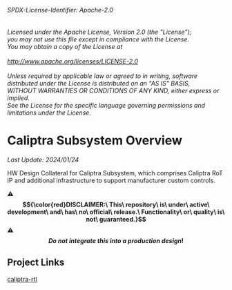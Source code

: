 _*SPDX-License-Identifier: Apache-2.0<BR>
<BR>
<BR>
Licensed under the Apache License, Version 2.0 (the "License");<BR>
you may not use this file except in compliance with the License.<BR>
You may obtain a copy of the License at<BR>
<BR>
http://www.apache.org/licenses/LICENSE-2.0 <BR>
<BR>
Unless required by applicable law or agreed to in writing, software<BR>
distributed under the License is distributed on an "AS IS" BASIS,<BR>
WITHOUT WARRANTIES OR CONDITIONS OF ANY KIND, either express or implied.<BR>
See the License for the specific language governing permissions and<BR>
limitations under the License.*_<BR>

# Caliptra Subsystem Overview
_*Last Update: 2024/01/24*_

HW Design Collateral for Caliptra Subsystem, which comprises Caliptra RoT IP and additional infrastructure to support manufacturer custom controls.

:warning:**$${\color{red}DISCLAIMER:\ This\ repository\ is\ under\ active\ development\ and\ has\ no\ official\ release.\ Functionality\ or\ quality\ is\ not\ guaranteed.}$$**
:warning:**$${Do\ not\ integrate\ this\ into\ a\ production\ design!}$$**

## Project Links
[caliptra-rtl](https://github.com/chipsalliance/caliptra-rtl)
